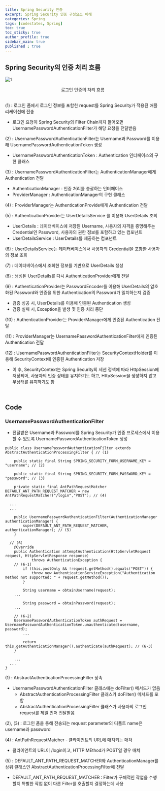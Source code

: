 ```yaml
---
title: Spring Security 인증
excerpt: Spring Security 인증 구성요소 이해
categories: Spring
tags: [codestates, Spring]
toc: true
toc_sticky: true
author_profile: true
sidebar_main: true
published : true
---
```


## Spring Security의 인증 처리 흐름
 
![1](https://user-images.githubusercontent.com/90169862/225837001-bb0200ff-8293-49b9-8c88-ba1c835803df.PNG)
<div style = "text-align : center">로그인 인증의 처리 흐름</div><br>

(1) : 로그인 폼에서 로그인 정보를 포함한 request를 Spring Security가 적용된 애플리케이션에 전송
  - 로그인 요청이 Spring Security의 Filter Chain까지 들어오면 UsernamePasswordAuthenticationFilter가 해당 요청을 전달받음  

(2) : UsernamePasswordAuthenticationFilter는 Username과 Password를 이용해 UsernamePasswordAuthenticationToken 생성
  - UsernamePasswordAuthenticationToken : Authentication 인터페이스의 구현 클래스

(3) : UsernamePasswordAuthenticationFilter는 AuthenticationManager에게 Authentication 전달
  - AuthenticationManager : 인증 처리를 총괄하는 인터페이스
  - ProviderManager : AuthenticationManager의 구현 클래스

(4) : ProviderManager는 AuthenticationProvide에게 Authentication 전달

(5) : AuthenticationProvider는 UserDetailsService 를 이용해 UserDetails 조회
  - UserDetails : 데이터베이스에 저장된 Username, 사용자의 자격을 증명해주는 Credential인 Password, 사용자의 권한 정보를 포함하고 있는 컴포넌트
  - UserDetailsService : UserDetails를 제공하는 컴포넌트

(6) : UserDetailsService는 데이터베이스에서 사용자의 Credential을 포함한 사용자의 정보 조회

(7) : 데이터베이스에서 조회한 정보를 기반으로 UserDetails 생성  

(8) : 생성된 UserDetails를 다시 AuthenticationProvider에게 전달

(9) : AuthenticationProvider는 PasswordEncoder를 이용해 UserDetails의 암호화된 Password와 인증을 위한 Authentication의 Password가 일치하는지 검증
  - 검증 성공 시, UserDetails를 이용해 인증된 Authentication 생성
  - 검증 실패 시,  Exception을 발생 및 인증 처리 중단

(10) : AuthenticationProvider는 ProviderManager에게 인증된 Authentication 전달

(11) : ProviderManager는 UsernamePasswordAuthenticationFilter에게 인증된 Authentication 전달

(12) : UsernamePasswordAuthenticationFilter는 SecurityContextHolder를 이용해 SecurityContext에 인증된 Authentication 저장
  -  이 후, SecurityContext는 Spring Security의 세션 정책에 따라 HttpSession에 저장되어, 사용자의 인증 상태를 유지하기도 하고, HttpSession을 생성하지 않고 무상태를 유지하기도 함
  <br>

## Code

### UsernamePasswordAuthenticationFilter
-  전달받은 Username과 Password를 Spring Security가 인증 프로세스에서 이용할 수 있도록 UsernamePasswordAuthenticationToken 생성
```
public class UsernamePasswordAuthenticationFilter extends AbstractAuthenticationProcessingFilter { // (1)

	public static final String SPRING_SECURITY_FORM_USERNAME_KEY = "username"; // (2)

	public static final String SPRING_SECURITY_FORM_PASSWORD_KEY = "password"; // (3)

	private static final AntPathRequestMatcher DEFAULT_ANT_PATH_REQUEST_MATCHER = new AntPathRequestMatcher("/login","POST"); // (4)

  ...
  ...

	public UsernamePasswordAuthenticationFilter(AuthenticationManager authenticationManager) {
		super(DEFAULT_ANT_PATH_REQUEST_MATCHER, authenticationManager); // (5)
	}

  // (6)
	@Override
	public Authentication attemptAuthentication(HttpServletRequest request, HttpServletResponse response)
			throws AuthenticationException {
    // (6-1)
		if (this.postOnly && !request.getMethod().equals("POST")) {
			throw new AuthenticationServiceException("Authentication method not supported: " + request.getMethod());
		}

		String username = obtainUsername(request);
    ...

		String password = obtainPassword(request);
    ...
		
    // (6-2)
    UsernamePasswordAuthenticationToken authRequest = UsernamePasswordAuthenticationToken.unauthenticated(username, password);
		...

		return this.getAuthenticationManager().authenticate(authRequest); // (6-3)
	}

	...
  ...
}
```
(1) : AbstractAuthenticationProcessingFilter 상속
  - UsernamePasswordAuthenticationFilter 클래스에는 doFilter() 메서드가 없음
    - AbstractAuthenticationProcessingFilter 클래스가 doFilter() 메서드를 포함
    - AbstractAuthenticationProcessingFilter 클래스가 사용자의 로그인 request를 제일 먼저 전달받음

(2), (3) : 로그인 폼을 통해 전송되는 request parameter의 디폴트 name은 username과 password

(4) : AntPathRequestMatcher - 클라이언트의 URL에 매치되는 매처
  - 클라이언트의 URL이 /login이고, HTTP MEthod가 POST일 경우 매치

(5) : DEFAULT_ANT_PATH_REQUEST_MATCHER와 AuthenticationManager를 상위 클래스인 AbstractAuthenticationProcessingFilter에 전달
  - DEFAULT_ANT_PATH_REQUEST_MATCHER : Filter가 구체적인 작업을 수행할지 특별한 작업 없이 다른 Filter를 호출할지 결정하는데 사용